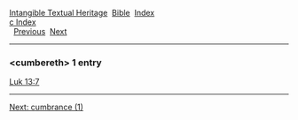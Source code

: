 [Intangible Textual Heritage](../../index)  [Bible](../index) 
[Index](index)   
[c Index](_c_)  
  [Previous](c02745)  [Next](c02747) 

------------------------------------------------------------------------

### &lt;cumbereth&gt; 1 entry

[Luk 13:7](../kjv/luk013.htm#007)  

------------------------------------------------------------------------

[Next: cumbrance (1)](c02747)
